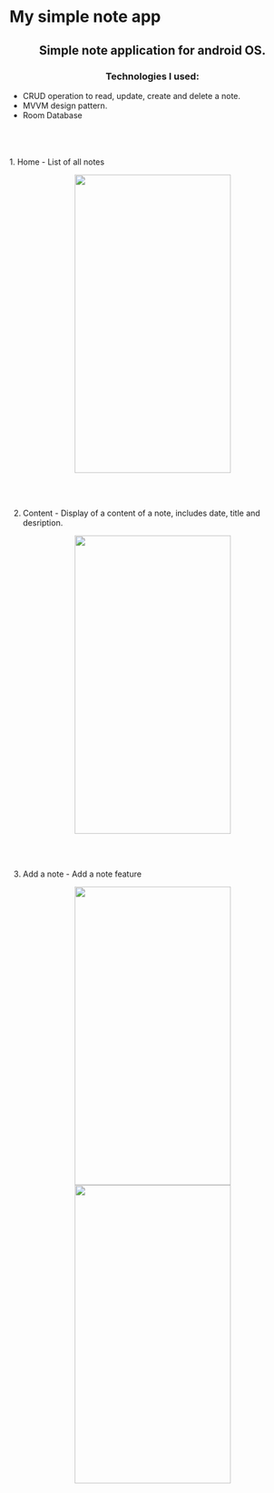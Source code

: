 # My simple note app
## <p align="center">Simple note application for android OS.</p>
### <p align="center">Technologies I used:</p>
* CRUD operation to read, update, create and delete a note.
* MVVM design pattern.
* Room Database
<br>
<br>
<br>
1. Home - List of all notes
<p align="center">
<img src ="https://user-images.githubusercontent.com/84693350/231753574-6bde3ac8-ebd6-41a4-bd50-801015cef371.jpg" width="275" height="525">
</p>
<br>
<br>

2. Content - Display of a content of a note, includes date, title and desription.
<p align="center">
<img src ="https://user-images.githubusercontent.com/84693350/231753605-7ff692a8-5acf-44b0-a01e-93ac49c9492c.jpg" width="275" height="525">
</p>
<br>
<br>

3. Add a note - Add a note feature
<p float="left" align="center">
    <img src ="https://user-images.githubusercontent.com/84693350/231753617-c5c781f9-4c01-4b8c-a4f6-8ba41000bf4a.jpg" width="275" height="525">
    <img src ="https://user-images.githubusercontent.com/84693350/231753623-338da1e9-ece0-4f6a-a00b-cbe4e75cbbfc.jpg" width="275" height="525">
</p>


